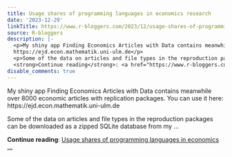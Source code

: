 ```yaml
---
title: Usage shares of programming languages in economics research
date: '2023-12-29'
linkTitle: https://www.r-bloggers.com/2023/12/usage-shares-of-programming-languages-in-economics-research/
source: R-bloggers
description: |-
  <p>My shiny app Finding Economics Articles with Data contains meanwhile over 8000 economic articles with replication packages. You can use it here:<br />
  https://ejd.econ.mathematik.uni-ulm.de</p>
  <p>Some of the data on articles and file types in the reproduction packages can be downloaded as a zipped SQLite database from my ...</p>
  <strong>Continue reading</strong>: <a href="https://www.r-bloggers.com/2023/12/usage-shares-of-programming-languages-in-economics-research/">Usage shares of programming languages in economics ...
disable_comments: true
---
```

<p>My shiny app Finding Economics Articles with Data contains meanwhile over 8000 economic articles with replication packages. You can use it here:<br />
https://ejd.econ.mathematik.uni-ulm.de</p>
<p>Some of the data on articles and file types in the reproduction packages can be downloaded as a zipped SQLite database from my ...</p>
<strong>Continue reading</strong>: <a href="https://www.r-bloggers.com/2023/12/usage-shares-of-programming-languages-in-economics-research/">Usage shares of programming languages in economics ...
